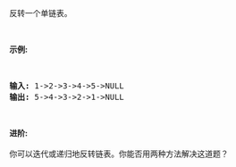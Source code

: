 <p>反转一个单链表。</p><br/><p><strong>示例:</strong></p><br/><pre><strong>输入:</strong> 1-&gt;2-&gt;3-&gt;4-&gt;5-&gt;NULL<br/><strong>输出:</strong> 5-&gt;4-&gt;3-&gt;2-&gt;1-&gt;NULL</pre><br/><p><strong>进阶:</strong><br><br/>你可以迭代或递归地反转链表。你能否用两种方法解决这道题？</p><br/>
